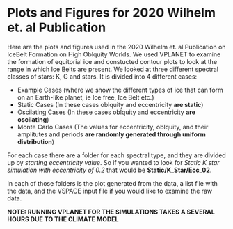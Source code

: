 # Plots and Figures for 2020 Wilhelm et. al Publication
Here are the plots and figures used in the 2020 Wilhelm et. al Publication on IceBelt Formation on High Oblquity Worlds. We used VPLANET to examine the formation of equitorial ice and constucted contour plots to look at the range in which Ice Belts are present. We looked at three different spectral classes of stars: K, G and  stars. 
It is divided into 4 different cases:
 - Example Cases (where we show the different types of ice that can form on an Earth-like planet, ie Ice free, Ice Belt etc.)
 - Static Cases (In these cases oblquity and eccentricity **are static**)
 - Oscilating Cases (In these cases oblquity and eccentricity  **are oscilating**)
 - Monte Carlo Cases (The values for eccentricity, oblquity, and their amplitutes and periods **are randomly generated through uniform distribution**)
 
 For each case there are a folder for each spectral type, and they are divided up by *starting eccentricity value*. So if you wanted to look for *Static K star simulation with eccentricity of 0.2* that would be **Static/K_Star/Ecc_02**.
 
 In each of those folders is the plot generated from the data, a list file with the data, and the VSPACE input file if you would like to examine the raw data. 
 
 **NOTE: RUNNING VPLANET FOR THE SIMULATIONS TAKES A SEVERAL HOURS DUE TO THE CLIMATE MODEL**
 
 
 
